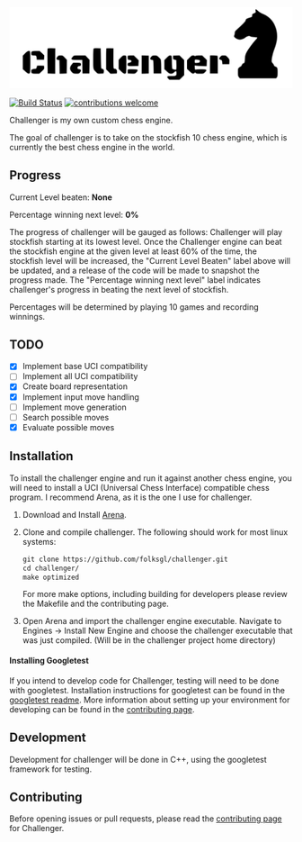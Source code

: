 
![](.github/IMG/challenger.svg)

[![Build Status](https://travis-ci.com/folksgl/challenger.svg?branch=master)](https://travis-ci.com/folksgl/challenger)
[![contributions welcome](https://img.shields.io/badge/contributions-welcome-brightgreen.svg?style=flat)](https://github.com/dwyl/esta/issues)

Challenger is my own custom chess engine.

The goal of challenger is to take on the stockfish 10 chess engine, which is currently the best chess engine in the world.

## Progress

Current Level beaten: **None**

Percentage winning next level: **0%**
 
The progress of challenger will be gauged as follows: Challenger will play stockfish starting at its lowest level. Once the Challenger engine can beat the stockfish engine at the given level at least 60% of the time, the stockfish level will be increased, the "Current Level Beaten" label above will be updated, and a release of the code will be made to snapshot the progress made.
The "Percentage winning next level" label indicates challenger's progress in beating the next level of stockfish.

Percentages will be determined by playing 10 games and recording winnings.

## TODO
- [x] Implement base UCI compatibility
- [ ] Implement all UCI compatibility
- [x] Create board representation
- [x] Implement input move handling
- [ ] Implement move generation
- [ ] Search possible moves
- [x] Evaluate possible moves

## Installation
To install the challenger engine and run it against another chess engine, you will need to install a UCI (Universal Chess Interface) compatible chess program. I recommend Arena, as it is the one I use for challenger.

1) Download and Install [Arena](http://www.playwitharena.com/?Download).
2) Clone and compile challenger. The following should work for most linux systems:
   ```
   git clone https://github.com/folksgl/challenger.git
   cd challenger/
   make optimized
   ```
   For more make options, including building for developers please review the Makefile and the contributing page.
   
3) Open Arena and import the challenger engine executable. Navigate to Engines -> Install New Engine and choose the challenger executable that was just compiled. (Will be in the challenger project home directory)

#### Installing Googletest
  If you intend to develop code for Challenger, testing will need to be done with googletest. Installation instructions for googletest can be found in the [googletest readme](https://github.com/google/googletest/blob/master/googletest/README.md). More information about setting up your environment for developing can be found in the [contributing page](https://github.com/folksgl/challenger/blob/master/.github/CONTRIBUTING.md).

## Development
Development for challenger will be done in C++, using the googletest framework for testing.

## Contributing
Before opening issues or pull requests, please read the [contributing page](https://github.com/folksgl/challenger/blob/master/.github/CONTRIBUTING.md) for Challenger.
